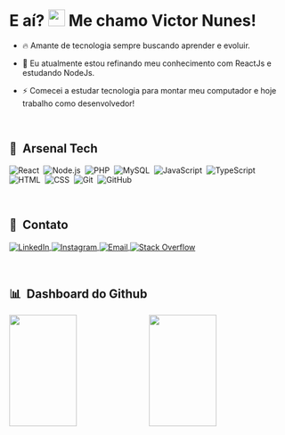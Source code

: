
<h1 align="left">
    E aí? <img src="https://raw.githubusercontent.com/kaueMarques/kaueMarques/master/hi.gif" width="30px"> Me chamo Victor Nunes!<br>
</h1>

- 🔥 Amante de tecnologia sempre buscando aprender e evoluir.

- 🔭 Eu atualmente estou refinando meu conhecimento com ReactJs e estudando NodeJs.

- ⚡ Comecei a estudar tecnologia para montar meu computador e hoje trabalho como desenvolvedor!

<!-- - 🚀 Meu site pessoal: [victornfb.com](https://victornfb.com) -->

<br>

## 🧪 &nbsp;Arsenal Tech

![React](https://img.shields.io/badge/-React-202323?style=flat&logo=react)&nbsp;
![Node.js](https://img.shields.io/badge/-Node.js-202323?style=flat&logo=node.js)&nbsp;
![PHP](https://img.shields.io/badge/-PHP-202323?style=flat&logo=php)&nbsp;
![MySQL](https://img.shields.io/badge/-MySQL-202323?style=flat&logo=mysql)&nbsp;
![JavaScript](https://img.shields.io/badge/-JavaScript-202323?style=flat&logo=javascript)&nbsp;
![TypeScript](https://img.shields.io/badge/-TypeScript-202323?style=flat&logo=typescript)&nbsp;
![HTML](https://img.shields.io/badge/-HTML-202323?style=flat&logo=HTML5)&nbsp;
![CSS](https://img.shields.io/badge/-CSS-202323?style=flat&logo=CSS3&logoColor=1572B6)&nbsp;
![Git](https://img.shields.io/badge/-Git-202323?style=flat&logo=git)&nbsp;
![GitHub](https://img.shields.io/badge/-GitHub-202323?style=flat&logo=github)&nbsp;

<br>

## 🎯 &nbsp;Contato

<p align="left">
    <a href="https://www.linkedin.com/in/victornfb/" target="_blank">
        <img align="center" src="https://img.shields.io/badge/-LinkedIn-202323?style=flat&logo=linkedin&logoColor=blue" alt="LinkedIn"/>
    </a>
    <a href="https://www.instagram.com/victornfb/" target="_blank">
      <img align="center" src="https://img.shields.io/badge/-Instagram-202323?style=flat&logo=instagram" alt="Instagram"/>  
    </a>
    <a href="mailto:victornfb@outlook.com" target="_blank">
      <img align="center" src="https://img.shields.io/badge/-Email-202323?style=flat&logo=microsoft-outlook&logoColor=blue" alt="Email"/>  
    </a>
    <a href="https://stackoverflow.com/users/14765667/victornfb" target="_blank">
      <img align="center" src="https://img.shields.io/badge/-Stack Overflow-202323?style=flat&logo=stackoverflow" alt="Stack Overflow"/>  
    </a>
</p>

<br>

## 📊 &nbsp;Dashboard do Github

<p align="left">
    <img width="49%" height="200em" style="display: inline-block;" src="https://github-readme-stats.vercel.app/api/top-langs/?username=Victornfb&layout=compact" />
    <img width="49%" height="200em" style="display: inline-block;" src="https://github-readme-stats.vercel.app/api?username=Victornfb&show_icons=true&count_private=true" />
</p>
